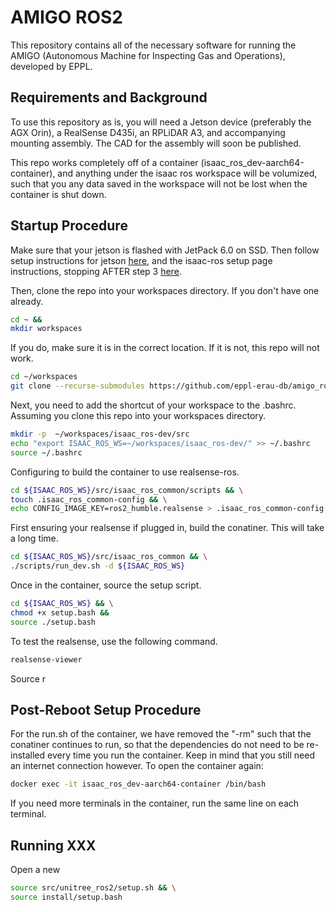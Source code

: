 # AMIGO ROS2
This repository contains all of the necessary software for running the AMIGO (Autonomous Machine for Inspecting Gas and Operations), developed by EPPL. 

## Requirements and Background

To use this repository as is, you will need a Jetson device (preferably the AGX Orin), a RealSense D435i, an RPLiDAR A3, and accompanying mounting assembly. The CAD for the assembly will soon be published. 

This repo works completely off of a container (isaac_ros_dev-aarch64-container), and anything under the isaac ros workspace will be volumized, such that you any data saved in the workspace will not be lost when the container is shut down. 

## Startup Procedure

Make sure that your jetson is flashed with JetPack 6.0 on SSD. Then follow setup instructions for jetson [here](https://nvidia-isaac-ros.github.io/getting_started/hardware_setup/compute/index.html#jetson-platforms), and the isaac-ros setup page instructions, stopping AFTER step 3 [here](https://nvidia-isaac-ros.github.io/getting_started/dev_env_setup.html).

Then, clone the repo into your workspaces directory. If you don't have one already.

```bash
cd ~ &&
mkdir workspaces
```

If you do, make sure it is in the correct location. If it is not, this repo will not work.

```bash
cd ~/workspaces
git clone --recurse-submodules https://github.com/eppl-erau-db/amigo_ros2.git
```

Next, you need to add the shortcut of your workspace to the .bashrc. Assuming you clone this repo into your workspaces directory.

```bash
mkdir -p  ~/workspaces/isaac_ros-dev/src
echo "export ISAAC_ROS_WS=~/workspaces/isaac_ros-dev/" >> ~/.bashrc
source ~/.bashrc
```

Configuring to build the container to use realsense-ros.

```bash
cd ${ISAAC_ROS_WS}/src/isaac_ros_common/scripts && \
touch .isaac_ros_common-config && \
echo CONFIG_IMAGE_KEY=ros2_humble.realsense > .isaac_ros_common-config
```

First ensuring your realsense if plugged in, build the conatiner. This will take a long time.

```bash
cd ${ISAAC_ROS_WS}/src/isaac_ros_common && \
./scripts/run_dev.sh -d ${ISAAC_ROS_WS}
```

Once in the container, source the setup script.

```bash
cd ${ISAAC_ROS_WS} && \
chmod +x setup.bash &&
source ./setup.bash
```

To test the realsense, use the following command.

```bash
realsense-viewer
```

Source r

## Post-Reboot Setup Procedure 

For the run.sh of the container, we have removed the "-rm" such that the conatiner continues to run, so that the dependencies do not need to be re-installed every time you run the container. Keep in mind that you still need an internet connection however. To open the container again:

```bash
docker exec -it isaac_ros_dev-aarch64-container /bin/bash
```

If you need more terminals in the container, run the same line on each terminal. 

## Running XXX

Open a new 

```bash
source src/unitree_ros2/setup.sh && \
source install/setup.bash 
```





